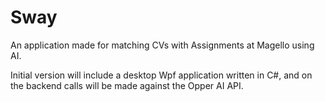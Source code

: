 # Sway
An application made for matching CVs with Assignments at Magello using AI. 

Initial version will include a desktop Wpf application written in C#, and on the backend calls will be made against the Opper AI API. 
